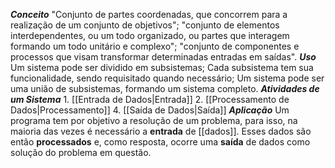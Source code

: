 ***Conceito***
	"Conjunto de partes coordenadas, que concorrem para a realização de um conjunto de objetivos";
	"conjunto de elementos interdependentes, ou um todo organizado, ou partes que interagem formando um todo unitário e complexo";
	"conjunto de componentes e processos que visam transformar determinadas entradas em saídas".
***Uso***
	Um sistema pode ser dividido em subsistemas;
	Cada subsistema tem sua funcionalidade, sendo requisitado quando necessário;
	Um sistema pode ser uma união de subsistemas, formando um sistema completo.
***Atividades de um Sistema***
	1. [[Entrada de Dados|Entrada]]
	2. [[Processamento de Dados|Processamento]]
	4. [[Saída de Dados|Saída]]
***Aplicação***
	Um programa tem por objetivo a resolução de um problema, para isso, na maioria das vezes é necessário a **entrada** de [[dados]]. Esses dados são então **processados** e, como resposta, ocorre uma **saída** de dados como solução do problema em questão.
